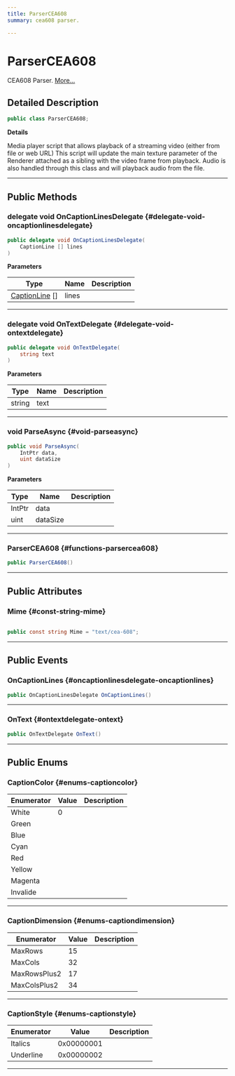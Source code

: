 ```yaml
---
title: ParserCEA608
summary: cea608 parser. 

---
```


# ParserCEA608




CEA608 Parser.   [More...](#detailed-description)  




## Detailed Description

```csharp
public class ParserCEA608; 
```


**Details**

Media player script that allows playback of a streaming video (either from file or web URL) This script will update the main texture parameter of the Renderer attached as a sibling with the video frame from playback. Audio is also handled through this class and will playback audio from the file. 





-----------



## Public Methods

### delegate void OnCaptionLinesDelegate {#delegate-void-oncaptionlinesdelegate}

```csharp
public delegate void OnCaptionLinesDelegate(
    CaptionLine [] lines
)
```


**Parameters**

| Type | Name  | Description  | 
|--|--|--|
| [CaptionLine](/versioned_docs/version-31-Aug-2023/unity-api/api/UnityEngine.XR.MagicLeap/MLMedia/ParserCEA608/UnityEngine.XR.MagicLeap.MLMedia.ParserCEA608.CaptionLine.md) [] |lines||






-----------

### delegate void OnTextDelegate {#delegate-void-ontextdelegate}

```csharp
public delegate void OnTextDelegate(
    string text
)
```


**Parameters**

| Type | Name  | Description  | 
|--|--|--|
| string |text||






-----------

### void ParseAsync {#void-parseasync}

```csharp
public void ParseAsync(
    IntPtr data,
    uint dataSize
)
```


**Parameters**

| Type | Name  | Description  | 
|--|--|--|
| IntPtr |data||
| uint |dataSize||






-----------

###  ParserCEA608 {#functions-parsercea608}

```csharp
public ParserCEA608()
```






-----------

## Public Attributes

### Mime {#const-string-mime}

```csharp

public const string Mime = "text/cea-608";

```






-----------

## Public Events

### OnCaptionLines {#oncaptionlinesdelegate-oncaptionlines}

```csharp
public OnCaptionLinesDelegate OnCaptionLines()
```






-----------

### OnText {#ontextdelegate-ontext}

```csharp
public OnTextDelegate OnText()
```






-----------

## Public Enums

### CaptionColor {#enums-captioncolor}

| Enumerator | Value | Description |
| ---------- | ----- | ----------- |
| White | 0|   |
| Green | |   |
| Blue | |   |
| Cyan | |   |
| Red | |   |
| Yellow | |   |
| Magenta | |   |
| Invalide | |   |








-----------

### CaptionDimension {#enums-captiondimension}

| Enumerator | Value | Description |
| ---------- | ----- | ----------- |
| MaxRows | 15|   |
| MaxCols | 32|   |
| MaxRowsPlus2 | 17|   |
| MaxColsPlus2 | 34|   |








-----------

### CaptionStyle {#enums-captionstyle}

| Enumerator | Value | Description |
| ---------- | ----- | ----------- |
| Italics | 0x00000001|   |
| Underline | 0x00000002|   |








-----------


